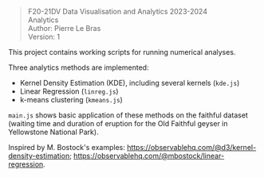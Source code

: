 
> F20-21DV Data Visualisation and Analytics 2023-2024<br>
> Analytics <br>
> Author: Pierre Le Bras <br>
> Version: 1

This project contains working scripts for running numerical analyses.

Three analytics methods are implemented:
 - Kernel Density Estimation (KDE), including several kernels (`kde.js`)
 - Linear Regression (`linreg.js`)
 - k-means clustering (`kmeans.js`)

`main.js` shows basic application of these methods on the faithful dataset (waiting time and duration of eruption for the Old Faithful geyser in Yellowstone National Park).

Inspired by M. Bostock's examples: https://observablehq.com/@d3/kernel-density-estimation; https://observablehq.com/@mbostock/linear-regression.
